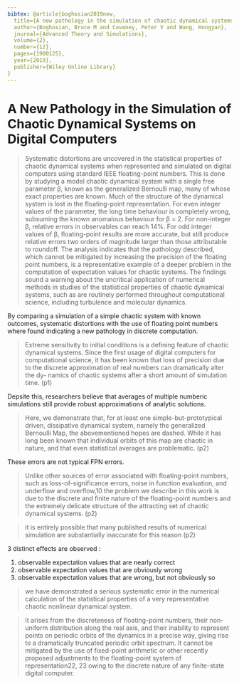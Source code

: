 ```yaml
---
bibtex: @article{boghosian2019new,
  title={A new pathology in the simulation of chaotic dynamical systems on digital computers},
  author={Boghosian, Bruce M and Coveney, Peter V and Wang, Hongyan},
  journal={Advanced Theory and Simulations},
  volume={2},
  number={12},
  pages={1900125},
  year={2019},
  publisher={Wiley Online Library}
}
---
```


# A New Pathology in the Simulation of Chaotic Dynamical Systems on Digital Computers

> Systematic distortions are uncovered in the statistical properties of chaotic dynamical systems when represented and simulated on digital computers using standard IEEE floating-point numbers. This is done by studying a model chaotic dynamical system with a single free parameter β, known as the generalized Bernoulli map, many of whose exact properties are known. Much of the structure of the dynamical system is lost in the floating-point representation. For even integer values of the parameter, the long time behaviour is completely wrong, subsuming the known anomalous behaviour for β = 2. For non-integer β, relative errors in observables can reach 14%. For odd integer values of β, floating-point results are more accurate, but still produce relative errors two orders of magnitude larger than those attributable to roundoff. The analysis indicates that the pathology described, which cannot be mitigated by increasing the precision of the floating point numbers, is a representative example of a deeper problem in the computation of expectation values for chaotic systems. The findings sound a warning about the uncritical application of numerical methods in studies of the statistical properties of chaotic dynamical systems, such as are routinely performed throughout computational science, including turbulence and molecular dynamics.

By comparing a simulation of a simple chaotic system with known outcomes, systematic distortions with the use of floating point numbers where found indicating a new pathology in discrete computation.

> Extreme sensitivity to initial conditions is a defining feature of chaotic dynamical systems. Since the first usage of digital computers for computational science, it has been known that loss of precision due to the discrete approximation of real numbers can dramatically alter the dy- namics of chaotic systems after a short amount of simulation time. (p1)

Depsite this, researchers believe that averages of multiple numberic simulations still provide robust approximations of analytic solutions.

> Here, we demonstrate that, for at least one simple-but-prototypical driven, dissipative dynamical system, namely the generalized Bernoulli Map, the abovementioned hopes are dashed. While it has long been known that individual orbits of this map are chaotic in nature, and that even statistical averages are problematic. (p2)

These errors are not typical FPN errors.

> Unlike other sources of error associated with floating-point numbers, such as loss-of-significance errors, noise in function evaluation, and underflow and overflow,10 the problem we describe in this work is due to the discrete and finite nature of the floating-point numbers and the extremely delicate structure of the attracting set of chaotic dynamical systems. (p2)

> it is entirely possible that many published results of numerical simulation are substantially inaccurate for this reason (p2)

3 distinct effects are observed :

1. observable expectation values that are nearly correct  
2. observable expectation values that are obviously wrong  
3. observable expectation values that are wrong, but not obviously so

> we have demonstrated a serious systematic error in the numerical calculation of the statistical properties of a very representative chaotic nonlinear dynamical system. 

> It arises from the discreteness of floating-point numbers, their non-uniform distribution along the real axis, and their inability to represent points on periodic orbits of the dynamics in a precise way, giving rise to a dramatically truncated periodic orbit spectrum. It cannot be mitigated by the use of fixed-point arithmetic or other recently proposed adjustments to the floating-point system of representation22, 23 owing to the discrete nature of any finite-state digital computer. 


